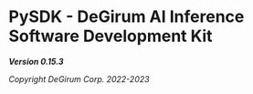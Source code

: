 # PySDK - DeGirum AI Inference Software Development Kit

***Version 0.15.3***

*Copyright DeGirum Corp. 2022-2023*
